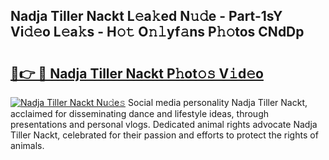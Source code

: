 ## Nadja Tiller Nackt L𝚎a𝚔ed N𝚞𝚍e - Part-1sY Vi𝚍𝚎o L𝚎a𝚔s - H𝚘𝚝 O𝚗𝚕yf𝚊ns P𝚑𝚘tos CNdDp

# <h2><a href="http://kfelwl.oniu.top/?m=Nadja+Tiller+Nackt">🔗👉 🔴 Nadja Tiller Nackt P𝚑ot𝚘𝚜 V𝚒d𝚎o</a></h2>

[![Nadja Tiller Nackt Nu𝚍e𝚜](https://i.imgur.com/0qMVB7G.gif)](http://kfelwl.oniu.top/?m=Nadja+Tiller+Nackt)
Social media personality Nadja Tiller Nackt, acclaimed for disseminating dance and lifestyle ideas, through presentations and personal vlogs. Dedicated animal rights advocate Nadja Tiller Nackt, celebrated for their passion and efforts to protect the rights of animals.  
